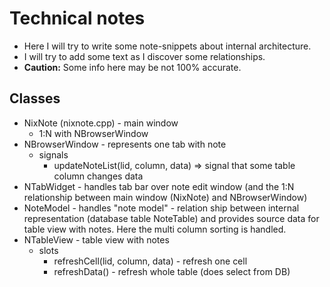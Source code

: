 # Technical notes
* Here I will try to write some note-snippets about internal architecture.
* I will try to add some text as I discover some relationships. 
* **Caution:** Some info here may be not 100% accurate.

## Classes
* NixNote (nixnote.cpp) - main window
  * 1:N with NBrowserWindow
* NBrowserWindow - represents one tab with note 
  * signals
    * updateNoteList(lid, column, data) => signal that some table column changes data 
* NTabWidget - handles tab bar over note edit window (and the 1:N relationship between main window (NixNote)
  and NBrowserWindow)
* NoteModel - handles "note model" - relation ship between internal representation (database table 
  NoteTable) and provides source data for table view with notes.
  Here the multi column sorting is handled.
* NTableView - table view with notes 
  * slots
    * refreshCell(lid, column, data) - refresh one cell
    * refreshData() - refresh whole table (does select from DB)